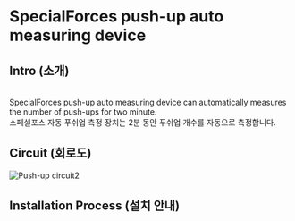 # SpecialForces push-up auto measuring device

## Intro (소개)
</br> SpecialForces push-up auto measuring device can automatically measures the number of push-ups for two minute.
</br> 스페셜포스 자동 푸쉬업 측정 장치는 2분 동안 푸쉬업 개수를 자동으로 측정합니다.

## Circuit (회로도)
![Push-up circuit2](https://user-images.githubusercontent.com/26067127/96839058-9d769e00-1483-11eb-8ea5-3513fef4e1ca.png)

## Installation Process (설치 안내)
</br> 
